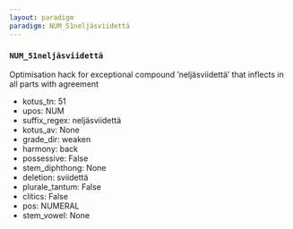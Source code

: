 ```yaml
---
layout: paradigm
paradigm: NUM_51neljäsviidettä
---
```

### ` NUM_51neljäsviidettä `

Optimisation hack for exceptional compound ’neljäsviidettä’ that inflects in all parts with agreement
* kotus_tn: 51
* upos: NUM
* suffix_regex: neljäsviidettä
* kotus_av: None
* grade_dir: weaken
* harmony: back
* possessive: False
* stem_diphthong: None
* deletion: sviidettä
* plurale_tantum: False
* clitics: False
* pos: NUMERAL
* stem_vowel: None
